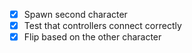 - [x] Spawn second character
- [x] Test that controllers connect correctly
- [x] Flip based on the other character